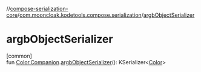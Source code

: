 //[compose-serialization-core](../../index.md)/[com.mooncloak.kodetools.compose.serialization](index.md)/[argbObjectSerializer](argb-object-serializer.md)

# argbObjectSerializer

[common]\
fun [Color.Companion](https://developer.android.com/reference/kotlin/androidx/compose/ui/graphics/Color.Companion.html).[argbObjectSerializer](argb-object-serializer.md)(): KSerializer&lt;[Color](https://developer.android.com/reference/kotlin/androidx/compose/ui/graphics/Color.html)&gt;
